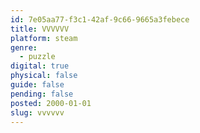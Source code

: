 ```yaml
---
id: 7e05aa77-f3c1-42af-9c66-9665a3febece
title: VVVVVV
platform: steam
genre:
  - puzzle
digital: true
physical: false
guide: false
pending: false
posted: 2000-01-01
slug: vvvvvv
---
```

